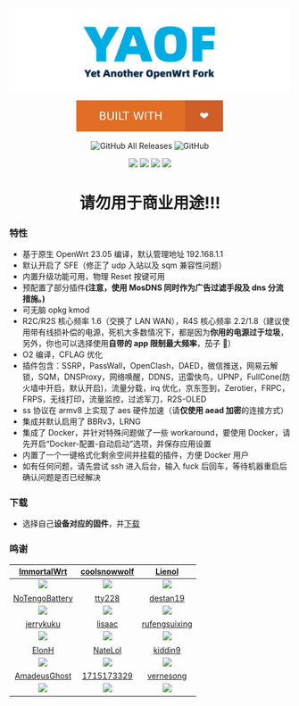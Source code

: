 <p align="center">
<img width="768" src="https://raw.githubusercontent.com/QiuSimons/Others/master/YAOF.png" >
</p>
<p align="center">
<img src="https://github.com/Tired-Fox/cargors/raw/aabd34c/assets/badges/built_with_love.svg">
<p>
<p align="center">
<img alt="GitHub All Releases" src="https://img.shields.io/github/downloads/QiuSimons/YAOF/total?style=for-the-badge">
<img alt="GitHub" src="https://img.shields.io/github/license/QiuSimons/YAOF?style=for-the-badge">
<p>
<p align="center">
<img src="https://github.com/jerryhan77/YAOF/workflows/R2C-OpenWrt/badge.svg">
<img src="https://github.com/jerryhan77/YAOF/workflows/R2S-OpenWrt/badge.svg">
<img src="https://github.com/jerryhan77/YAOF/workflows/R4S-OpenWrt/badge.svg">
<img src="https://github.com/jerryhan77/YAOF/workflows/X86-OpenWrt/badge.svg">
<p>


<h1 align="center">请勿用于商业用途!!!</h1>

### 特性

- 基于原生 OpenWrt 23.05 编译，默认管理地址 192.168.1.1
- 默认开启了 SFE（修正了 udp 入站以及 sqm 兼容性问题）
- 内置升级功能可用，物理 Reset 按键可用
- 预配置了部分插件<b>(注意，使用 MosDNS 同时作为广告过滤手段及 dns 分流措施。)</b>
- 可无脑 opkg kmod
- R2C/R2S 核心频率 1.6（交换了 LAN WAN），R4S 核心频率 2.2/1.8（建议使用带有线损补偿的电源，死机大多数情况下，都是因为<b>你用的电源过于垃圾</b>，另外，你也可以选择使用<b>自带的 app 限制最大频率</b>，茄子 🍆）
- O2 编译，CFLAG 优化
- 插件包含：SSRP，PassWall，OpenClash，DAED，微信推送，网易云解锁，SQM，DNSProxy，网络唤醒，DDNS，迅雷快鸟，UPNP，FullCone(防火墙中开启，默认开启)，流量分载，irq 优化，京东签到，Zerotier，FRPC，FRPS，无线打印，流量监控，过滤军刀，R2S-OLED
- ss 协议在 armv8 上实现了 aes 硬件加速（请<b>仅使用 aead 加密</b>的连接方式）
- 集成并默认启用了 BBRv3，LRNG
- 集成了 Docker，并针对特殊问题做了一些 workaround，要使用 Docker，请先开启“Docker-配置-自动启动”选项，并保存应用设置
- 内置了一个一键格式化剩余空间并挂载的插件，方便 Docker 用户
- 如有任何问题，请先尝试 ssh 进入后台，输入 fuck 后回车，等待机器重启后确认问题是否已经解决

### 下载

- 选择自己<b>设备对应的固件</b>，并[下载](https://github.com/QiuSimons/R2S-R4S-OpenWrt/releases)

### 鸣谢

|               [ImmortalWrt](https://github.com/immortalwrt)               |              [coolsnowwolf](https://github.com/coolsnowwolf)              |                    [Lienol](https://github.com/Lienol)                    |
| :-----------------------------------------------------------------------: | :-----------------------------------------------------------------------: | :-----------------------------------------------------------------------: |
| <img width="60" src="https://avatars.githubusercontent.com/u/53193414"/>  | <img width="60" src="https://avatars.githubusercontent.com/u/31687149" /> | <img width="60" src="https://avatars.githubusercontent.com/u/23146169" /> |
|            [NoTengoBattery](https://github.com/NoTengoBattery)            |                    [tty228](https://github.com/tty228)                    |                  [destan19](https://github.com/destan19)                  |
| <img width="60" src="https://avatars.githubusercontent.com/u/11285513" /> | <img width="60" src="https://avatars.githubusercontent.com/u/33397881" /> | <img width="60" src="https://avatars.githubusercontent.com/u/3950091" />  |
|                 [jerrykuku](https://github.com/jerrykuku)                 |                    [lisaac](https://github.com/lisaac)                    |             [rufengsuixing](https://github.com/rufengsuixing)             |
| <img width="60" src="https://avatars.githubusercontent.com/u/9485680" />  | <img width="60" src="https://avatars.githubusercontent.com/u/3320969" />  | <img width="60" src="https://avatars.githubusercontent.com/u/22387141" /> |
|                     [ElonH](https://github.com/ElonH)                     |                   [NateLol](https://github.com/NateLol)                   |                   [kiddin9](https://github.com/kiddin9)                   |
| <img width="60" src="https://avatars.githubusercontent.com/u/32666230" /> | <img width="60" src="https://avatars.githubusercontent.com/u/5166306" />  | <img width="60" src="https://avatars.githubusercontent.com/u/48883331" /> |
|              [AmadeusGhost](https://github.com/AmadeusGhost)              |                [1715173329](https://github.com/1715173329)                |                 [vernesong](https://github.com/vernesong)                 |
| <img width="60" src="https://avatars.githubusercontent.com/u/42570690" /> | <img width="60" src="https://avatars.githubusercontent.com/u/22235437" /> | <img width="60" src="https://avatars.githubusercontent.com/u/42875168" /> |
